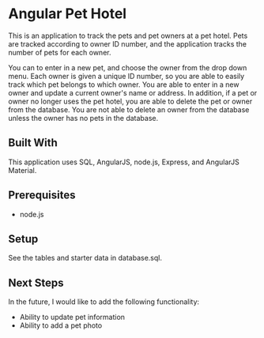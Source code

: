# Angular Pet Hotel

This is an application to track the pets and pet owners at a pet hotel. Pets are tracked according to owner ID number, and the application tracks the number of pets for each owner.

You can to enter in a new pet, and choose the owner from the drop down menu. Each owner is given a unique ID number, so you are able to easily track which pet belongs to which owner. You are able to enter in a new owner and update a current owner's name or address. In addition, if a pet or owner no longer uses the pet hotel, you are able to delete the pet or owner from the database. You are not able to delete an owner from the database unless the owner has no pets in the database. 

## Built With
This application uses SQL, AngularJS, node.js, Express, and AngularJS Material.

## Prerequisites
 * node.js

## Setup
See the tables and starter data in database.sql.

## Next Steps
In the future, I would like to add the following functionality:

* Ability to update pet information
* Ability to add a pet photo